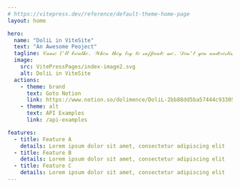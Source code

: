 ```yaml
---
# https://vitepress.dev/reference/default-theme-home-page
layout: home

hero:
  name: "DoliL in ViteSite"
  text: "An Awesome Peoject"
  tagline: 𝒞𝒶𝓊𝓈𝑒 𝐼'𝓁𝓁 𝒷𝓇𝑒𝒶𝓉𝒽𝑒. 𝒲𝒽𝑒𝓃 𝓉𝒽𝑒𝓎 𝓉𝓇𝓎 𝓉𝑜 𝓈𝓊𝒻𝒻𝑜𝒸𝒶𝓉𝑒 𝓂𝑒. 𝒟𝑜𝓃'𝓉 𝓎𝑜𝓊 𝓊𝓃𝒹𝑒𝓇𝑒𝓈𝓉𝒾𝓂𝒶𝓉𝑒 𝓂𝑒 .𝒞𝒶𝓊𝓈𝑒 𝐼 𝓀𝓃𝑜𝓌 𝓉𝒽𝒶𝓉 𝐼 𝓌𝑜𝓃'𝓉 𝑔𝑜 𝓈𝓅𝑒𝑒𝒸𝒽𝓁𝑒𝓈𝓈.
  image:
    src: VitePressPages/index-image2.svg
    alt: DoliL in ViteSite
  actions:
    - theme: brand
      text: Goto Notion
      link: https://www.notion.so/dolimence/DoliL-2bb88dd5ba57444c93305e96a458517f
    - theme: alt
      text: API Examples
      link: /api-examples

features:
  - title: Feature A
    details: Lorem ipsum dolor sit amet, consectetur adipiscing elit
  - title: Feature B
    details: Lorem ipsum dolor sit amet, consectetur adipiscing elit
  - title: Feature C
    details: Lorem ipsum dolor sit amet, consectetur adipiscing elit
---
```


